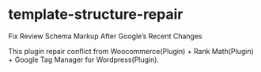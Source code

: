 # template-structure-repair
Fix Review Schema Markup After Google’s Recent Changes

This plugin repair conflict from Woocommerce(Plugin) + Rank Math(Plugin) + Google Tag Manager for Wordpress(Plugin).
